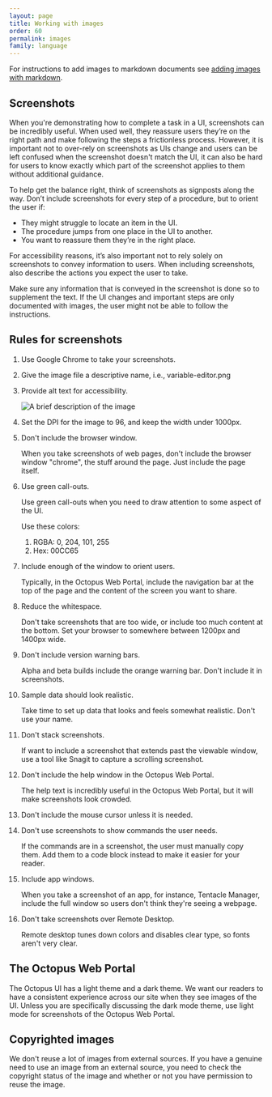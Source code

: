 ```yaml
---
layout: page
title: Working with images
order: 60
permalink: images
family: language
---
```


For instructions to add images to markdown documents see [adding images with markdown]({{site.url}}/{{site.baseurl}}/markdown#images).

## Screenshots 

When you're demonstrating how to complete a task in a UI, screenshots can be incredibly useful. When used well, they reassure users they’re on the right path and make following the steps a frictionless process. However, it is important not to over-rely on screenshots as UIs change and users can be left confused when the screenshot doesn't match the UI, it can also be hard for users to know exactly which part of the screenshot applies to them without additional guidance.

To help get the balance right, think of screenshots as signposts along the way. Don’t include screenshots for every step of a procedure, but to orient the user if:

- They might struggle to locate an item in the UI.
- The procedure jumps from one place in the UI to another.
- You want to reassure them they’re in the right place.

For accessibility reasons, it’s also important not to rely solely on screenshots to convey information to users. When including screenshots, also describe the actions you expect the user to take.

Make sure any information that is conveyed in the screenshot is done so to supplement the text. If the UI changes and important steps are only documented with images, the user might not be able to follow the instructions.

## Rules for screenshots

1. Use Google Chrome to take your screenshots.

1. Give the image file a descriptive name, i.e., variable-editor.png 

1. Provide alt text for accessibility.

	![A brief description of the image](images/variable-editor.png)

1. Set the DPI for the image to 96, and keep the width under 1000px.

1. Don't include the browser window.

    When you take screenshots of web pages, don't include the browser window "chrome", the stuff around the page. Just include the page itself.

1. Use green call-outs.

	Use green call-outs when you need to draw attention to some aspect of the UI. 

	Use these colors:
	1. RGBA: 0, 204, 101, 255
	1. Hex: 00CC65

1. Include enough of the window to orient users.

	Typically, in the Octopus Web Portal, include the navigation bar at the top of the page and the content of the screen you want to share.

1. Reduce the whitespace.

    Don't take screenshots that are too wide, or include too much content at the bottom. Set your browser to somewhere between 1200px and 1400px wide.

1. Don't include version warning bars.

    Alpha and beta builds include the orange warning bar. Don't include it in screenshots.

1. Sample data should look realistic.

    Take time to set up data that looks and feels somewhat realistic. Don't use your name. 

1. Don't stack screenshots.

    If want to include a screenshot that extends past the viewable window, use a tool like Snagit to capture a scrolling screenshot.

1. Don't include the help window in the Octopus Web Portal.

	The help text is incredibly useful in the Octopus Web Portal, but it will make screenshots look crowded.

1. Don't include the mouse cursor unless it is needed.

1. Don't use screenshots to show commands the user needs.

    If the commands are in a screenshot, the user must manually copy them. Add them to a code block instead to make it easier for your reader.

1. Include app windows.

    When you take a screenshot of an app, for instance, Tentacle Manager, include the full window so users don't think they're seeing a webpage.

1. Don't take screenshots over Remote Desktop.
	
	Remote desktop tunes down colors and disables clear type, so fonts aren't very clear.

## The Octopus Web Portal

The Octopus UI has a light theme and a dark theme. We want our readers to have a consistent experience across our site when they see images of the UI. Unless you are specifically discussing the dark mode theme, use light mode for screenshots of the Octopus Web Portal.

## Copyrighted images

We don't reuse a lot of images from external sources. If you have a genuine need to use an image from an external source, you need to check the copyright status of the image and whether or not you have permission to reuse the image.
